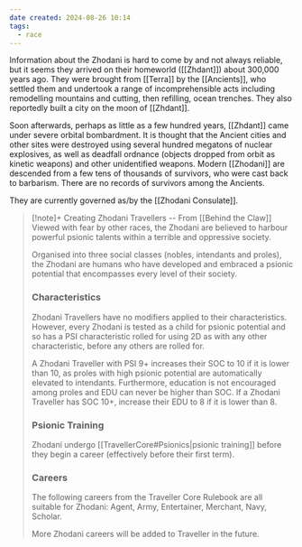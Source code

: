 ```yaml
---
date created: 2024-08-26 10:14
tags:
  - race
---
```


Information about the Zhodani is hard to come by and not always reliable, but it seems they arrived on their homeworld ([[Zhdant]]) about 300,000 years ago. They were brought from [[Terra]] by the [[Ancients]], who settled them and undertook a range of incomprehensible acts including remodelling mountains and cutting, then refilling, ocean trenches. They also reportedly built a city on the moon of [[Zhdant]].

Soon afterwards, perhaps as little as a few hundred years, [[Zhdant]] came under severe orbital bombardment. It is thought that the Ancient cities and other sites were destroyed using several hundred megatons of nuclear explosives, as well as deadfall ordnance (objects dropped from orbit as kinetic weapons) and other unidentified weapons. Modern [[Zhodani]] are descended from a few tens of thousands of survivors, who were cast back to barbarism. There are no records of survivors among the Ancients.


They are currently governed as/by the [[Zhodani Consulate]].


> [!note]+ Creating Zhodani Travellers
> -- From [[Behind the Claw]]
> Viewed with fear by other races, the Zhodani are believed to harbour powerful psionic talents within a terrible and oppressive society.
>
> Organised into three social classes (nobles, intendants and proles), the Zhodani are humans who have developed and embraced a psionic potential that encompasses every level of their society.
>
> ### Characteristics
>
> Zhodani Travellers have no modifiers applied to their characteristics. However, every Zhodani is tested as a child for psionic potential and so has a PSI characteristic rolled for using 2D as with any other characteristic, before any others are rolled for.
>
> A Zhodani Traveller with PSI 9+ increases their SOC to 10 if it is lower than 10, as proles with high psionic potential are automatically elevated to intendants.  Furthermore, education is not encouraged among proles and EDU can never be higher than SOC. If a Zhodani Traveller has SOC 10+, increase their EDU to 8 if it is lower than 8.
>
> ### Psionic Training
>
> Zhodani undergo [[TravellerCore#Psionics|psionic training]] before they begin a career (effectively before their first term).
>
> ### Careers
>
> The following careers from the Traveller Core Rulebook are all suitable for Zhodani: Agent, Army, Entertainer, Merchant, Navy, Scholar.
>
> More Zhodani careers will be added to Traveller in the future.
